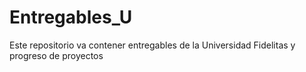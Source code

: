 # Entregables_U
Este repositorio va contener entregables de la Universidad Fidelitas y progreso de proyectos
